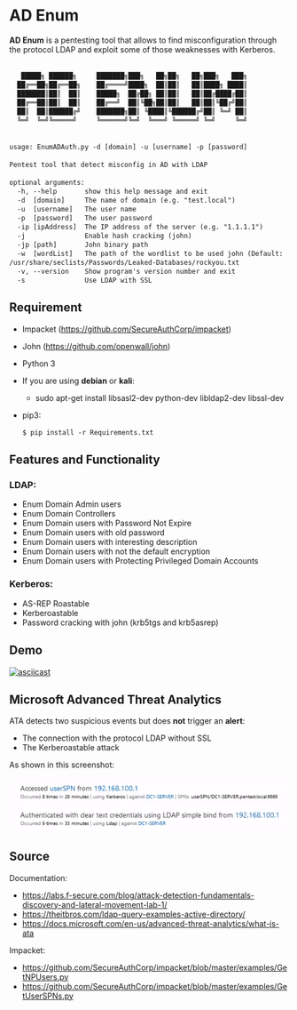 # AD Enum

**AD Enum** is a pentesting tool that allows to find misconfiguration through the protocol LDAP and exploit some of those weaknesses with Kerberos. 


```

   █████╗ ██████╗     ███████╗███╗   ██╗██╗   ██╗███╗   ███╗
  ██╔══██╗██╔══██╗    ██╔════╝████╗  ██║██║   ██║████╗ ████║
  ███████║██║  ██║    █████╗  ██╔██╗ ██║██║   ██║██╔████╔██║
  ██╔══██║██║  ██║    ██╔══╝  ██║╚██╗██║██║   ██║██║╚██╔╝██║
  ██║  ██║██████╔╝    ███████╗██║ ╚████║╚██████╔╝██║ ╚═╝ ██║
  ╚═╝  ╚═╝╚═════╝     ╚══════╝╚═╝  ╚═══╝ ╚═════╝ ╚═╝     ╚═╝


usage: EnumADAuth.py -d [domain] -u [username] -p [password]

Pentest tool that detect misconfig in AD with LDAP

optional arguments:
  -h, --help       show this help message and exit
  -d  [domain]     The name of domain (e.g. "test.local")
  -u  [username]   The user name
  -p  [password]   The user password
  -ip [ipAddress]  The IP address of the server (e.g. "1.1.1.1")
  -j               Enable hash cracking (john)
  -jp [path]       John binary path
  -w  [wordList]   The path of the wordlist to be used john (Default: /usr/share/seclists/Passwords/Leaked-Databases/rockyou.txt
  -v, --version    Show program's version number and exit
  -s               Use LDAP with SSL
``` 

## Requirement 

- Impacket (https://github.com/SecureAuthCorp/impacket)
- John (https://github.com/openwall/john)
- Python 3 
- If you are using **debian** or **kali**:
	- sudo apt-get install libsasl2-dev python-dev libldap2-dev libssl-dev
- pip3:

	```
	$ pip install -r Requirements.txt
	```


## Features and Functionality 
### LDAP:

- Enum Domain Admin users
- Enum Domain Controllers
- Enum Domain users with Password Not Expire
- Enum Domain users with old password
- Enum Domain users with interesting description
- Enum Domain users with not the default encryption
- Enum Domain users with Protecting Privileged Domain Accounts

### Kerberos:

- AS-REP Roastable
- Kerberoastable
- Password cracking with john  (krb5tgs and krb5asrep)

## Demo 
[![asciicast](https://asciinema.org/a/362017.png)](https://asciinema.org/a/362017)

## Microsoft Advanced Threat Analytics

ATA detects two suspicious events but does **not** trigger an **alert**:
- The connection with the protocol LDAP without SSL
- The Kerberoastable attack 

As shown in this screenshot:

![image/ATAdetection.png](image/ATAdetection.png)

## Source 
Documentation:
- https://labs.f-secure.com/blog/attack-detection-fundamentals-discovery-and-lateral-movement-lab-1/
- https://theitbros.com/ldap-query-examples-active-directory/
- https://docs.microsoft.com/en-us/advanced-threat-analytics/what-is-ata

Impacket:
- https://github.com/SecureAuthCorp/impacket/blob/master/examples/GetNPUsers.py
- https://github.com/SecureAuthCorp/impacket/blob/master/examples/GetUserSPNs.py
